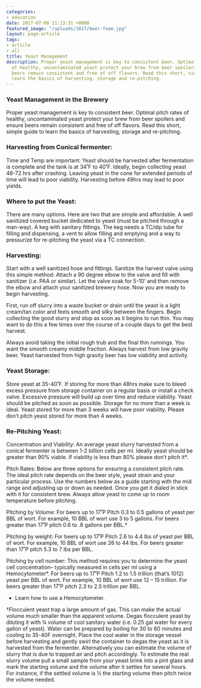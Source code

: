 ```yaml
---
categories:
- education
date: 2017-07-06 11:13:31 +0000
featured_image: "/uploads/2017/beer-foam.jpg"
layout: page-article
tags:
- article
- all
title: Yeast Management
description: Proper yeast management is key to consistent beer. Optimal pitch rates
  of healthy, uncontaminated yeast protect your brew from beer spoilers and ensure
  beers remain consistent and free of off flavors. Read this short, simple guide to
  learn the basics of harvesting, storage and re-pitching.
---
```



### Yeast Management in the Brewery

Proper yeast management is key to consistent beer. Optimal pitch rates of healthy, uncontaminated yeast protect your brew from beer spoilers and ensure beers remain consistent and free of off flavors. Read this short, simple guide to learn the basics of harvesting, storage and re-pitching.

### Harvesting from Conical fermenter:

Time and Temp are important: Yeast should be harvested after fermentation is complete and the tank is at 34˚F to 40˚F. Ideally, begin collecting yeast 48-72 hrs after crashing. Leaving yeast in the cone for extended periods of time will lead to poor viability. Harvesting before 48hrs may lead to poor yields.

### Where to put the Yeast:

There are many options. Here are two that are simple and affordable. A well sanitized covered bucket dedicated to yeast (must be pitched through a man-way).  A keg with sanitary fittings. The keg needs a TC/dip tube for filling and dispensing, a vent to allow filling and emptying and a way to pressurize for re-pitching the yeast via a TC connection.

### Harvesting:

Start with a well sanitized hose and fittings. Sanitize the harvest valve using this simple method: Attach a 90 degree elbow to the valve and fill with sanitizer (i.e. PAA or similar). Let the valve soak for 5-10’ and then remove the elbow and attach your sanitized brewery hose. Now you are ready to begin harvesting.

First, run off slurry into a waste bucket or drain until the yeast is a light cream/tan color and feels smooth and silky between the fingers. Begin collecting the good slurry and stop as soon as it begins to run thin. You may want to do this a few times over the course of a couple days to get the best harvest.

Always avoid taking the initial rough trub and the final thin runnings. You want the smooth creamy middle fraction.  Always harvest from low gravity beer. Yeast harvested from high gravity beer has low viability and activity.

### Yeast Storage:

Store yeast at 35-40˚F. If storing for more than 48hrs make sure to bleed excess pressure from storage container on a regular basis or install a check valve. Excessive pressure will build up over time and reduce viability. Yeast should be pitched as soon as possible. Storage for no more than a week is ideal. Yeast stored for more than 3 weeks will have poor viability. Please don’t pitch yeast stored for more than 4 weeks.

### Re-Pitching Yeast:

Concentration and Viability: An average yeast slurry harvested from a conical fermenter is between 1-2 billion cells per ml. Ideally yeast should be greater than 90% viable. If viability is less than 80% please don’t pitch it*.

Pitch Rates: Below are three options for ensuring a consistent pitch rate. The ideal pitch rate depends on the beer style, yeast strain and your particular process. Use the numbers below as a guide starting with the mid range and adjusting up or down as needed. Once you get it dialed in stick with it for consistent brew. Always allow yeast to come up to room temperature before pitching.

Pitching by Volume: For beers up to 17˚P Pitch 0.3 to 0.5 gallons of yeast per BBL of wort.  For example, 10 BBL of wort use 3 to 5 gallons. For beers greater than 17˚P pitch 0.6 to .8 gallons per BBL.†

Pitching by weight: For beers up to 17˚P Pitch 2.6 to 4.4 lbs of yeast per BBL of wort.  For example, 10 BBL of wort use 26 to 44 lbs. For beers greater than 17˚P pitch 5.3 to 7 lbs per BBL.

Pitching by cell number: This method requires you to determine the yeast cell concentration– typically measured in cells per ml using a Hemocytometer*. For beers up to 17˚P Pitch 1.2 to 1.5 trillion (that’s 1012) yeast per BBL of wort.  For example, 10 BBL of wort use 12 – 15 trillion. For beers greater than 17˚P pitch 2.3 to 2.5 trillion per BBL.

* Learn how to use a Hemocytometer.

†Flocculent yeast trap a large amount of gas. This can make the actual volume much smaller than the apparent volume. Degas flocculent yeast by diluting it with ¼ volume of cool sanitary water (i.e. 0.25 gal water for every gallon of yeast). Water can be prepared by boiling for 30 to 60 minutes and cooling to 35-40F overnight. Place the cool water in the storage vessel before harvesting and gently swirl the container to degas the yeast as it is harvested from the fermenter. Alternatively you can estimate the volume of slurry that is due to trapped air and pitch accordingly. To estimate the real slurry volume pull a small sample from your yeast brink into a pint glass and mark the starting volume and the volume after it settles for several hours. For instance, if the settled volume is ½ the starting volume then pitch twice the volume needed.